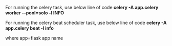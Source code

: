 For running the celery task, use below line of code
  **celery -A app.celery worker --pool=solo -l INFO**


For running the celery beat scheduler task, use below line of code
 **celery -A app.celery beat -l info**


where app=flask app name
